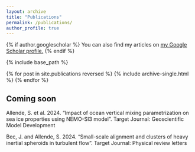 ```yaml
---
layout: archive
title: "Publications"
permalink: /publications/
author_profile: true
---
```

{% if author.googlescholar %}
  You can also find my articles on <u><a href="{{author.googlescholar}}">my Google Scholar profile</a>.</u>
{% endif %}

{% include base_path %}

{% for post in site.publications reversed %}
  {% include archive-single.html %}
{% endfor %}


Coming soon
--

Allende, S. et al. 2024. “Impact of ocean vertical mixing parametrization on sea ice properties using NEMO-SI3 model”. Target Journal: Geoscientific Model Development


Bec, J. and Allende, S. 2024. “Small-scale alignment and clusters of heavy inertial spheroids in turbulent flow”. Target Journal: Physical review letters
